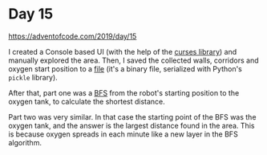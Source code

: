 # Day 15

https://adventofcode.com/2019/day/15

I created a Console based UI (with the help of the [curses library](https://docs.python.org/3/howto/curses.html))
and manually explored the area. Then, I saved the collected walls, corridors and oxygen start position
to a [file](./output.dat) (it's a binary file, serialized with Python's `pickle` library).

After that, part one was a [BFS](https://en.wikipedia.org/wiki/Breadth-first_search) from the robot's starting position
to the oxygen tank, to calculate the shortest distance.

Part two was very similar. In that case the starting point of the BFS was the oxygen tank, and the answer
is the largest distance found in the area. This is because oxygen spreads in each minute like a new layer
in the BFS algorithm.